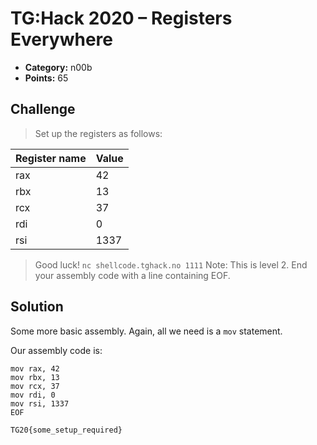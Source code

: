 # TG:Hack 2020 – Registers Everywhere

* **Category:** n00b
* **Points:** 65

## Challenge

> Set up the registers as follows:

Register name | Value
------------- | -----
rax	| 42
rbx	| 13
rcx	| 37
rdi	| 0
rsi	| 1337
> Good luck!
> `nc shellcode.tghack.no 1111`
> Note: This is level 2. End your assembly code with a line containing EOF.

## Solution

Some more basic assembly. Again, all we need is a `mov` statement.

Our assembly code is:
```
mov rax, 42
mov rbx, 13
mov rcx, 37
mov rdi, 0
mov rsi, 1337
EOF
```

```
TG20{some_setup_required}
```